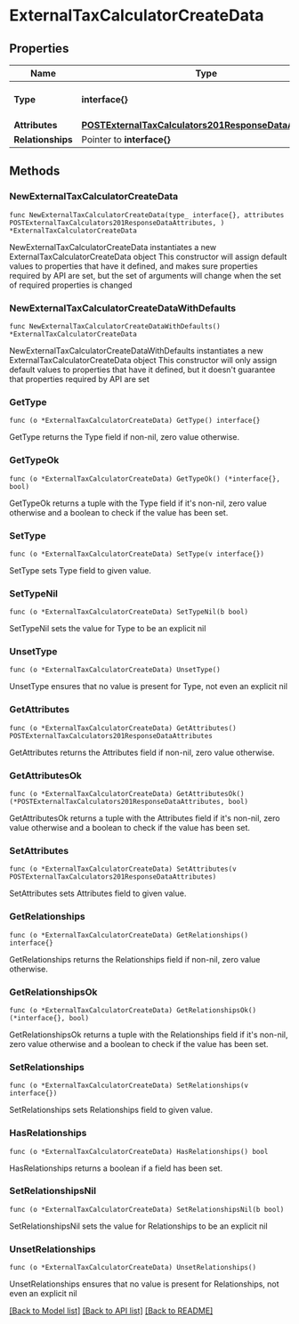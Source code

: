 # ExternalTaxCalculatorCreateData

## Properties

Name | Type | Description | Notes
------------ | ------------- | ------------- | -------------
**Type** | **interface{}** | The resource&#39;s type | 
**Attributes** | [**POSTExternalTaxCalculators201ResponseDataAttributes**](POSTExternalTaxCalculators201ResponseDataAttributes.md) |  | 
**Relationships** | Pointer to **interface{}** |  | [optional] 

## Methods

### NewExternalTaxCalculatorCreateData

`func NewExternalTaxCalculatorCreateData(type_ interface{}, attributes POSTExternalTaxCalculators201ResponseDataAttributes, ) *ExternalTaxCalculatorCreateData`

NewExternalTaxCalculatorCreateData instantiates a new ExternalTaxCalculatorCreateData object
This constructor will assign default values to properties that have it defined,
and makes sure properties required by API are set, but the set of arguments
will change when the set of required properties is changed

### NewExternalTaxCalculatorCreateDataWithDefaults

`func NewExternalTaxCalculatorCreateDataWithDefaults() *ExternalTaxCalculatorCreateData`

NewExternalTaxCalculatorCreateDataWithDefaults instantiates a new ExternalTaxCalculatorCreateData object
This constructor will only assign default values to properties that have it defined,
but it doesn't guarantee that properties required by API are set

### GetType

`func (o *ExternalTaxCalculatorCreateData) GetType() interface{}`

GetType returns the Type field if non-nil, zero value otherwise.

### GetTypeOk

`func (o *ExternalTaxCalculatorCreateData) GetTypeOk() (*interface{}, bool)`

GetTypeOk returns a tuple with the Type field if it's non-nil, zero value otherwise
and a boolean to check if the value has been set.

### SetType

`func (o *ExternalTaxCalculatorCreateData) SetType(v interface{})`

SetType sets Type field to given value.


### SetTypeNil

`func (o *ExternalTaxCalculatorCreateData) SetTypeNil(b bool)`

 SetTypeNil sets the value for Type to be an explicit nil

### UnsetType
`func (o *ExternalTaxCalculatorCreateData) UnsetType()`

UnsetType ensures that no value is present for Type, not even an explicit nil
### GetAttributes

`func (o *ExternalTaxCalculatorCreateData) GetAttributes() POSTExternalTaxCalculators201ResponseDataAttributes`

GetAttributes returns the Attributes field if non-nil, zero value otherwise.

### GetAttributesOk

`func (o *ExternalTaxCalculatorCreateData) GetAttributesOk() (*POSTExternalTaxCalculators201ResponseDataAttributes, bool)`

GetAttributesOk returns a tuple with the Attributes field if it's non-nil, zero value otherwise
and a boolean to check if the value has been set.

### SetAttributes

`func (o *ExternalTaxCalculatorCreateData) SetAttributes(v POSTExternalTaxCalculators201ResponseDataAttributes)`

SetAttributes sets Attributes field to given value.


### GetRelationships

`func (o *ExternalTaxCalculatorCreateData) GetRelationships() interface{}`

GetRelationships returns the Relationships field if non-nil, zero value otherwise.

### GetRelationshipsOk

`func (o *ExternalTaxCalculatorCreateData) GetRelationshipsOk() (*interface{}, bool)`

GetRelationshipsOk returns a tuple with the Relationships field if it's non-nil, zero value otherwise
and a boolean to check if the value has been set.

### SetRelationships

`func (o *ExternalTaxCalculatorCreateData) SetRelationships(v interface{})`

SetRelationships sets Relationships field to given value.

### HasRelationships

`func (o *ExternalTaxCalculatorCreateData) HasRelationships() bool`

HasRelationships returns a boolean if a field has been set.

### SetRelationshipsNil

`func (o *ExternalTaxCalculatorCreateData) SetRelationshipsNil(b bool)`

 SetRelationshipsNil sets the value for Relationships to be an explicit nil

### UnsetRelationships
`func (o *ExternalTaxCalculatorCreateData) UnsetRelationships()`

UnsetRelationships ensures that no value is present for Relationships, not even an explicit nil

[[Back to Model list]](../README.md#documentation-for-models) [[Back to API list]](../README.md#documentation-for-api-endpoints) [[Back to README]](../README.md)


